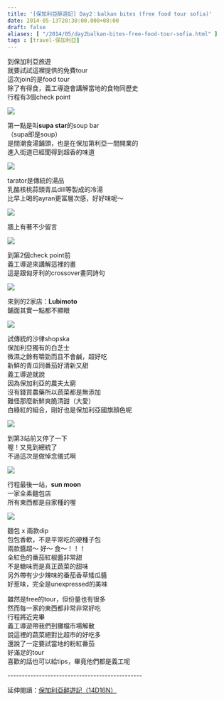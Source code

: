 ```yaml
---
title: '[保加利亞醉遊記] Day2：balkan bites (free food tour sofia)'
date: 2014-05-13T20:30:00.000+08:00
draft: false
aliases: [ "/2014/05/day2balkan-bites-free-food-tour-sofia.html" ]
tags : [travel-保加利亞]
---
```


到保加利亞旅遊  
就要試試這裡提供的免費tour  
這次join的是food tour  
除了有得食，義工導遊會講解當地的食物同歷史  
行程有3個check point  

![](/images/bulgaria2f1.jpg)

第一點是叫**supa star**的soup bar  
（supa即是soup）  
是間潮食湯鋪頭，也是在保加第利亞一間開業的  
進入街道已經聞得到超香的味道  
  

![](/images/bulgaria2f2.jpg)

tarator是傳統的湯品  
乳酪核桃蒜頭青瓜dill等製成的冷湯  
比早上喝的ayran更富層次感，好好味呢～  

![](/images/bulgaria2f3.jpg)

牆上有著不少留言  

![](/images/bulgaria2f4.jpg)

到第2個check point前  
義工導遊來講解這裡的畫  
這是跟匈牙利的crossover畫同詩句  

![](/images/bulgaria2f5.jpg)

來到的2家店：**Lubimoto**  
鋪面其實一點都不顯眼  

![](/images/bulgaria2f6.jpg)

試傳統的沙律shopska  
保加利亞獨有的白芝士  
微濕之餘有嚼勁而且不會鹹，超好吃  
新鮮的青瓜同番茄好清新又甜  
義工導遊就說  
因為保加利亞的農夫太窮  
沒有錢買農藥所以蔬菜都是無添加  
難怪那麼新鮮爽脆清甜（大愛）  
白綠紅的組合，剛好也是保加利亞國旗顏色呢  

![](/images/bulgaria2f7.jpg)

到第3站前又停了一下  
喔！又見到總統了  
不過這次是做悼念儀式啊  
  

![](/images/bulgaria2f8.jpg)

行程最後一站，**sun moon**  
一家全素麵包店  
所有東西都是自家種的喔  

![](/images/bulgaria2f9.jpg)

麵包 x 兩款dip  
包包香軟，不是平常吃的硬種子包  
兩款醬超～ 好～ 食～！！！  
全紅色的番茄紅椒醬非常甜  
不是糖味而是真正蔬菜的甜味  
另外帶有少少辣味的番茄香草矮瓜醬  
好惹味，完全是unexpressed的美味  
  
雖然是free的tour，但份量也有很多  
然而每一家的東西都非常非常好吃  
行程將近完畢  
義工導遊帶我們到攤檔市場解散  
說這裡的蔬菜絕對比超市的好吃多  
還說了一定要試當地的粉紅番茄  
好滿足的tour  
喜歡的話也可以給tips，畢竟他們都是義工呢  
  
\-----------------------------------------------  
  
延伸閱讀：[保加利亞醉遊記（14D16N）](https://hidie.net/bulgaria14d16n/)
